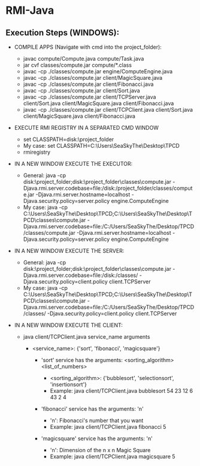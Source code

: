 # RMI-Java

## Execution Steps (WINDOWS):

- COMPILE APPS (Navigate with cmd into the project_folder):

  - javac compute/Compute.java compute/Task.java
  - jar cvf classes/compute.jar compute/*.class
  - javac -cp ./classes/compute.jar engine/ComputeEngine.java
  - javac -cp ./classes/compute.jar client/MagicSquare.java
  - javac -cp ./classes/compute.jar client/Fibonacci.java
  - javac -cp ./classes/compute.jar client/Sort.java
  - javac -cp ./classes/compute.jar client/TCPServer.java client/Sort.java client/MagicSquare.java client/Fibonacci.java
  - javac -cp ./classes/compute.jar client/TCPClient.java client/Sort.java client/MagicSquare.java client/Fibonacci.java
   
- EXECUTE RMI REGISTRY IN A SEPARATED CMD WINDOW

  - set CLASSPATH=disk:\project_folder 
  - My case: set CLASSPATH=C:\Users\SeaSkyThe\Desktop\TPCD
  - rmiregistry

- IN A NEW WINDOW EXECUTE THE EXECUTOR:

  - General: java -cp disk:\project_folder;disk:\project_folder\classes\compute.jar -Djava.rmi.server.codebase=file:/disk:/project_folder/classes/compute.jar -Djava.rmi.server.hostname=localhost -Djava.security.policy=server.policy engine.ComputeEngine
  - My case: java -cp C:\Users\SeaSkyThe\Desktop\TPCD;C:\Users\SeaSkyThe\Desktop\TPCD\classes\compute.jar -Djava.rmi.server.codebase=file:/C:/Users/SeaSkyThe/Desktop/TPCD/classes/compute.jar -Djava.rmi.server.hostname=localhost -Djava.security.policy=server.policy engine.ComputeEngine


- IN A NEW WINDOW EXECUTE THE SERVER:

  - General: java -cp disk:\project_folder;disk:\project_folder\classes\compute.jar -Djava.rmi.server.codebase=file:/disk:/classes/ -Djava.security.policy=client.policy client.TCPServer
  - My case: java -cp C:\Users\SeaSkyThe\Desktop\TPCD;C:\Users\SeaSkyThe\Desktop\TPCD\classes\compute.jar -Djava.rmi.server.codebase=file:/C:/Users/SeaSkyThe/Desktop/TPCD/classes/ -Djava.security.policy=client.policy client.TCPServer

- IN A NEW WINDOW EXECUTE THE CLIENT:

  - java client/TCPClient.java service_name arguments
  
    - <service_name>: {'sort', 'fibonacci', 'magicsquare'}
      - 'sort' service has the arguments: <sorting_algorithm> <list_of_numbers>
        - <sorting_algorithm>: {'bubblesort', 'selectionsort', 'insertionsort'}
        - Example: java client/TCPClient.java bubblesort 54 23 12 6 43 2 4
  
      - 'fibonacci' service has the arguments: 'n'
        - 'n': Fibonacci's number that you want
        - Example: java client/TCPClient.java fibonacci 5
  
      - 'magicsquare' service has the arguments: 'n'
        - 'n': Dimension of the n x n Magic Square
        - Example: java client/TCPClient.java magicsquare 5
        
